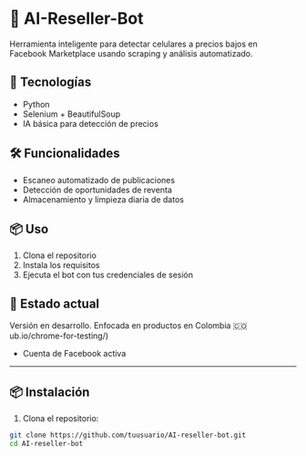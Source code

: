# 🤖 AI-Reseller-Bot

Herramienta inteligente para detectar celulares a precios bajos en Facebook Marketplace usando scraping y análisis automatizado.

## 🚀 Tecnologías
- Python
- Selenium + BeautifulSoup
- IA básica para detección de precios

## 🛠️ Funcionalidades
- Escaneo automatizado de publicaciones
- Detección de oportunidades de reventa
- Almacenamiento y limpieza diaria de datos

## 📦 Uso
1. Clona el repositorio
2. Instala los requisitos
3. Ejecuta el bot con tus credenciales de sesión

## 📍 Estado actual
Versión en desarrollo. Enfocada en productos en Colombia 🇨🇴
ub.io/chrome-for-testing/)
- Cuenta de Facebook activa

---

## 📦 Instalación

1. Clona el repositorio:

```bash
git clone https://github.com/tuusuario/AI-reseller-bot.git
cd AI-reseller-bot
